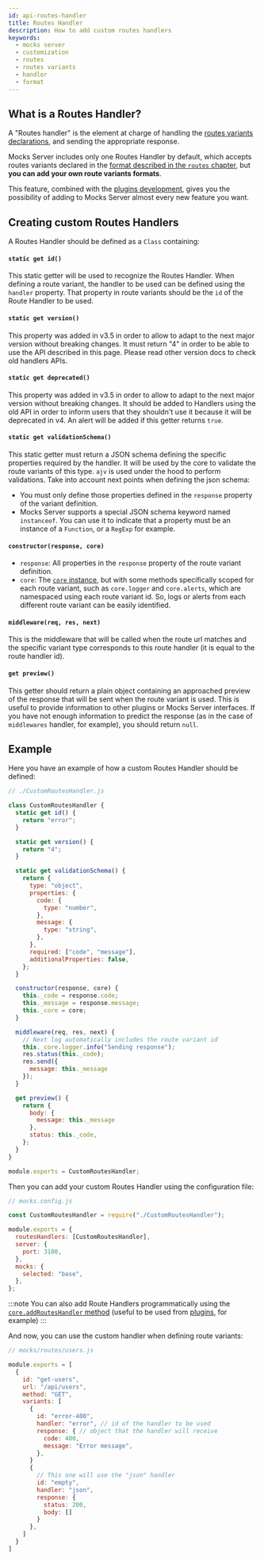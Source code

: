 ```yaml
---
id: api-routes-handler
title: Routes Handler
description: How to add custom routes handlers
keywords:
  - mocks server
  - customization
  - routes
  - routes variants
  - handler
  - format
---
```


## What is a Routes Handler?

A "Routes handler" is the element at charge of handling the [routes variants declarations](get-started-routes.md), and sending the appropriate response.

Mocks Server includes only one Routes Handler by default, which accepts routes variants declared in the [format described in the `routes` chapter](get-started-routes.md), but __you can add your own route variants formats__.

This feature, combined with the [plugins development](plugins-developing-plugins.md), gives you the possibility of adding to Mocks Server almost every new feature you want.

## Creating custom Routes Handlers

A Routes Handler should be defined as a `Class` containing:

#### `static get id()`

This static getter will be used to recognize the Routes Handler. When defining a route variant, the handler to be used can be defined using the `handler` property. That property in route variants should be the `id` of the Route Handler to be used.

#### `static get version()`

This property was added in v3.5 in order to allow to adapt to the next major version without breaking changes. It must return "4" in order to be able to use the API described in this page. Please read other version docs to check old handlers APIs.

#### `static get deprecated()`

This property was added in v3.5 in order to allow to adapt to the next major version without breaking changes. It should be added to Handlers using the old API in order to inform users that they shouldn't use it because it will be deprecated in v4. An alert will be added if this getter returns `true`.

#### `static get validationSchema()`

This static getter must return a JSON schema defining the specific properties required by the handler. It will be used by the core to validate the route variants of this type. `ajv` is used under the hood to perform validations. Take into account next points when defining the json schema:

* You must only define those properties defined in the `response` property of the variant definition.
* Mocks Server supports a special JSON schema keyword named `instanceof`. You can use it to indicate that a property must be an instance of a `Function`, or a `RegExp` for example.

#### `constructor(response, core)`

* `response`: All properties in the `response` property of the route variant definition.
* `core`: The [`core` instance](api-mocks-server-api.md), but with some methods specifically scoped for each route variant, such as `core.logger` and `core.alerts`, which are namespaced using each route variant id. So, logs or alerts from each different route variant can be easily identified.

#### `middleware(req, res, next)`

This is the middleware that will be called when the route url matches and the specific variant type corresponds to this route handler (it is equal to the route handler id).

#### `get preview()`

This getter should return a plain object containing an approached preview of the response that will be sent when the route variant is used. This is useful to provide information to other plugins or Mocks Server interfaces. If you have not enough information to predict the response (as in the case of `middlewares` handler, for example), you should return `null`.

## Example

Here you have an example of how a custom Routes Handler should be defined:

```js
// ./CustomRoutesHandler.js

class CustomRoutesHandler {
  static get id() {
    return "error";
  }

  static get version() {
    return "4";
  }

  static get validationSchema() {
    return {
      type: "object",
      properties: {
        code: {
          type: "number",
        },
        message: {
          type: "string",
        },
      },
      required: ["code", "message"],
      additionalProperties: false,
    };
  }

  constructor(response, core) {
    this._code = response.code;
    this._message = response.message;
    this._core = core;
  }

  middleware(req, res, next) {
    // Next log automatically includes the route variant id
    this._core.logger.info("Sending response");
    res.status(this._code);
    res.send({
      message: this._message
    });
  }

  get preview() {
    return {
      body: {
        message: this._message
      },
      status: this._code,
    };
  }
}

module.exports = CustomRoutesHandler;
```

Then you can add your custom Routes Handler using the configuration file:

```javascript
// mocks.config.js

const CustomRoutesHandler = require("./CustomRoutesHandler");

module.exports = {
  routesHandlers: [CustomRoutesHandler],
  server: {
    port: 3100,
  },
  mocks: {
    selected: "base",
  },
};
```

:::note
You can also add Route Handlers programmatically using the [`core.addRoutesHandler` method](api-mocks-server-api.md) (useful to be used from [plugins](plugins-developing-plugins.md), for example)
:::

And now, you can use the custom handler when defining route variants:

```js
// mocks/routes/users.js

module.exports = [
  {
    id: "get-users",
    url: "/api/users",
    method: "GET",
    variants: [
      {
        id: "error-400",
        handler: "error", // id of the handler to be used
        response: { // object that the handler will receive
          code: 400,
          message: "Error message",
        },
      }
      {
        // This one will use the "json" handler
        id: "empty",
        handler: "json",
        response: {
          status: 200,
          body: []
        }
      },
    ]
  }
]
```
